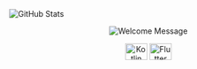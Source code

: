 <picture decoding="async" loading="lazy">
  <source media="(prefers-color-scheme: light)" 
          srcset="https://pixel-profile.vercel.app/api/github-stats?username=Mathvdias&theme=summer">
  <source media="(prefers-color-scheme: dark)" 
          srcset="https://pixel-profile.vercel.app/api/github-stats?username=Mathvdias&screen_effect=true&theme=blue_chill">
  <img alt="GitHub Stats" 
       src="https://pixel-profile.vercel.app/api/github-stats?username=Mathvdias&theme=summer">
</picture>

<p align="center">
  <img alt="Welcome Message" 
       src="https://readme-typing-svg.herokuapp.com?size=30&background=45E5FF00&center=true&vCenter=true&lines=Hi+there!+I'm+Matheus">
</p>

<div align="center">
  <img align="center" 
       height="30" 
       width="40" 
       src="https://cdn.jsdelivr.net/gh/devicons/devicon/icons/kotlin/kotlin-original.svg" 
       alt="Kotlin">
  <img align="center" 
       height="30" 
       width="40" 
       src="https://cdn.jsdelivr.net/gh/devicons/devicon/icons/flutter/flutter-original.svg" 
       alt="Flutter">
</div>
